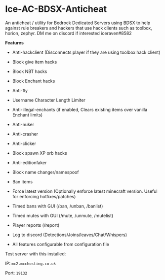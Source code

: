 # Ice-AC-BDSX-Anticheat
An anticheat / utility for Bedrock Dedicated Servers using BDSX to help against rule breakers and hackers that use hack clients such as toolbox, horion, zephyr. DM me on discord if interested iceraven#8582

**Features**
- Anti-hackclient (Disconnects player if they are using toolbox hack client)

- Block give item hacks

- Block NBT hacks

- Block Enchant hacks

- Anti-fly

- Username Character Length Limiter 

- Anti-illegal-enchants (if enabled, Clears existing items over vanilla Enchant limits)

- Anti-nuker

- Anti-crasher

- Anti-clicker

- Block spawn XP orb hacks

- Anti-editionfaker

- Block name changer/namespoof

- Ban items

- Force latest version (Optionally enforce latest minecraft version. Useful for enforcing hotfixes/patches)

- Timed bans with GUI (/ban, /unban, /banlist)

- Timed mutes with GUI (/mute, /unmute, /mutelist)

- Player reports (/report)

- Log to discord (Detections/Joins/leaves/Chat/Whispers)

- All features configurable from configuration file

Test server with this installed:

IP: `mc2.mcchosting.co.uk`

Port: `19132`
